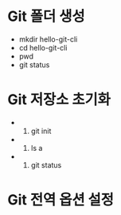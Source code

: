 # Git 폴더 생성

- mkdir hello-git-cli
- cd hello-git-cli
- pwd
- git status

# Git 저장소 초기화

- 1. git init
- 1. ls a
- 1. git status

# Git 전역 옵션 설정
